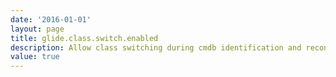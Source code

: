 ```yaml
---
date: '2016-01-01'
layout: page
title: glide.class.switch.enabled
description: Allow class switching during cmdb identification and reconciliation 
value: true 
---
```

